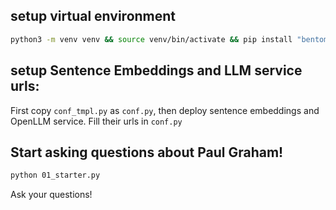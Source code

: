 ## setup virtual environment

```bash
python3 -m venv venv && source venv/bin/activate && pip install "bentoml>=1.2.0rc1" llama-index openllm-client
```

## setup Sentence Embeddings and LLM service urls:

First copy `conf_tmpl.py` as `conf.py`, then deploy sentence embeddings and OpenLLM service. Fill their urls in `conf.py`

## Start asking questions about Paul Graham!

```bash
python 01_starter.py
```

Ask your questions!
